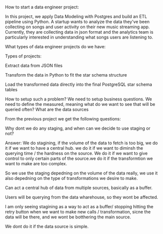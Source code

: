 How to start a data engineer project:


In this project, we apply Data Modeling with Postgres and build an ETL pipeline using Python. A startup wants to analyze the data they've been collecting on songs and user activity on their new music streaming app. Currently, they are collecting data in json format and the analytics team is particularly interested in understanding what songs users are listening to.



What types of data engineer projects do we have:

Types of projects:

Extract data from JSON files

Transform the data in Python to fit the star schema structure

Load the transformed data directly into the final PostgreSQL star schema tables


How to setup such a problem?
We need to setup business questions.
We need to define the measured, meaning what do we want to see that will be queried often?
What are the data sources





From the previous project we get the following questions:

Why dont we do any staging, and when can we decide to use staging or not?

Answer: We do stagining, if the volume of the data to fetch is too big, we do it if we want to have a central hub. we do it if we want to diminsh the querying time / the hardness on the source.
We do it if we want to give control to only certain parts of the source.we do it if the transformtion we want to make are too complex.

So we use the staging depedning on the volume of the data really, we use it also depedning on the type of transformations we desire to make.

Can act a central hub of data from multiple sources, basically as a buffer.

Users will be querying from the data wharehouse, so they wont be affected.

I am only seeing stagining as a way to act as a buffer/ stopping hitting the retry button when we want to make new calls / transformation, sicne the data will be there, and we wont be botthering the main source.

We dont do it if the data source is simple.



